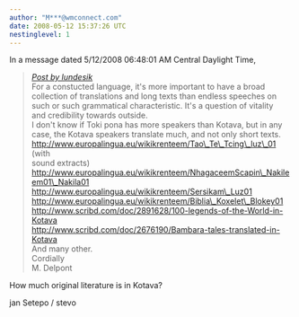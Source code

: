 ```yaml
---
author: "M***@wmconnect.com"
date: 2008-05-12 15:37:26 UTC
nestinglevel: 1
---
```

In a message dated 5/12/2008 06:48:01 AM Central Daylight Time,  

> [_Post by lundesik_](/X7lXcIxk/community-translations#post9)  
> For a constucted language, it's more important to have a broad  
> collection of translations and long texts than endless speeches on  
> such or such grammatical characteristic. It's a question of vitality  
> and credibility towards outside.  
> I don't know if Toki pona has more speakers than Kotava, but in any  
> case, the Kotava speakers translate much, and not only short texts.  
> http://www.europalingua.eu/wikikrenteem/Tao\_Te\_Tcing\_luz\_01 (with  
> sound extracts)  
> http://www.europalingua.eu/wikikrenteem/NhagaceemScapin\_Nakileem01\_Nakila01  
> http://www.europalingua.eu/wikikrenteem/Sersikam\_Luz01  
> http://www.europalingua.eu/wikikrenteem/Biblia\_Koxelet\_Blokey01  
> http://www.scribd.com/doc/2891628/100-legends-of-the-World-in-Kotava  
> http://www.scribd.com/doc/2676190/Bambara-tales-translated-in-Kotava  
> And many other.  
> Cordially  
> M. Delpont  
> 

How much original literature is in Kotava?  
  
jan Setepo / stevo </HTML>